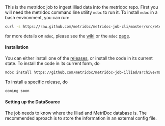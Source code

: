 This is the metridoc job to ingest illiad data into the metridoc repo.  First you will need the metridoc 
command line utility `mdoc` to run it.  To install `mdoc` in a bash environment, you can run:

```bash
curl -s https://raw.github.com/metridoc/metridoc-job-cli/master/src/etc/install-mdoc.sh | sh
```

for more details on `mdoc`, please see the [wiki](https://github.com/metridoc/metridoc-wiki/wiki) or the
`mdoc` [page](https://github.com/metridoc/metridoc-job-cli).

#### Installation

You can either install one of the [releases](https://github.com/metridoc/metridoc-job-illiad/releases), or install the
code in its current state.  To install the code in its current form, do 

```bash
mdoc install https://github.com/metridoc/metridoc-job-illiad/archive/master.zip
```

To install a specific release, do


```bash
coming soon
```

#### Setting up the DataSource

The job needs to know where the Illiad and MetriDoc database is.  The recommended aproach is to store the information in 
an external config file.




